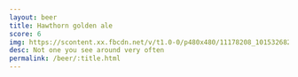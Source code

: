 ```yaml
---
layout: beer
title: Hawthorn golden ale
score: 6
img: https://scontent.xx.fbcdn.net/v/t1.0-0/p480x480/11178208_10153268265353745_1241728649667354734_n.jpg?oh=1c34947736617cab1fba826a8667aed6&oe=586E0AAB
desc: Not one you see around very often
permalink: /beer/:title.html
---
```

